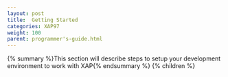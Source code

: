 ```yaml
---
layout: post
title:  Getting Started
categories: XAP97
weight: 100
parent: programmer's-guide.html
---
```


{% summary %}This section will describe steps to setup your development environment to work with XAP{% endsummary %}
{% children %}
